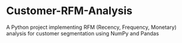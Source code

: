# Customer-RFM-Analysis
A  Python project implementing RFM (Recency, Frequency, Monetary) analysis for customer segmentation using NumPy and Pandas
